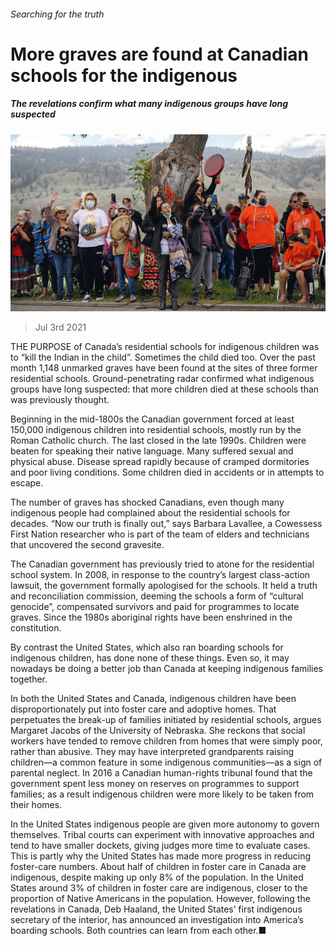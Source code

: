 ###### Searching for the truth

# More graves are found at Canadian schools for the indigenous 

##### The revelations confirm what many indigenous groups have long suspected 

![image](images/20210703_AMP002_0.jpg) 

> Jul 3rd 2021 

THE PURPOSE of Canada’s residential schools for indigenous children was to “kill the Indian in the child”. Sometimes the child died too. Over the past month 1,148 unmarked graves have been found at the sites of three former residential schools. Ground-penetrating radar confirmed what indigenous groups have long suspected: that more children died at these schools than was previously thought.

Beginning in the mid-1800s the Canadian government forced at least 150,000 indigenous children into residential schools, mostly run by the Roman Catholic church. The last closed in the late 1990s. Children were beaten for speaking their native language. Many suffered sexual and physical abuse. Disease spread rapidly because of cramped dormitories and poor living conditions. Some children died in accidents or in attempts to escape.


The number of graves has shocked Canadians, even though many indigenous people had complained about the residential schools for decades. “Now our truth is finally out,” says Barbara Lavallee, a Cowessess First Nation researcher who is part of the team of elders and technicians that uncovered the second gravesite.

The Canadian government has previously tried to atone for the residential school system. In 2008, in response to the country’s largest class-action lawsuit, the government formally apologised for the schools. It held a truth and reconciliation commission, deeming the schools a form of “cultural genocide”, compensated survivors and paid for programmes to locate graves. Since the 1980s aboriginal rights have been enshrined in the constitution.

By contrast the United States, which also ran boarding schools for indigenous children, has done none of these things. Even so, it may nowadays be doing a better job than Canada at keeping indigenous families together.

In both the United States and Canada, indigenous children have been disproportionately put into foster care and adoptive homes. That perpetuates the break-up of families initiated by residential schools, argues Margaret Jacobs of the University of Nebraska. She reckons that social workers have tended to remove children from homes that were simply poor, rather than abusive. They may have interpreted grandparents raising children—a common feature in some indigenous communities—as a sign of parental neglect. In 2016 a Canadian human-rights tribunal found that the government spent less money on reserves on programmes to support families; as a result indigenous children were more likely to be taken from their homes.

In the United States indigenous people are given more autonomy to govern themselves. Tribal courts can experiment with innovative approaches and tend to have smaller dockets, giving judges more time to evaluate cases. This is partly why the United States has made more progress in reducing foster-care numbers. About half of children in foster care in Canada are indigenous, despite making up only 8% of the population. In the United States around 3% of children in foster care are indigenous, closer to the proportion of Native Americans in the population. However, following the revelations in Canada, Deb Haaland, the United States’ first indigenous secretary of the interior, has announced an investigation into America’s boarding schools. Both countries can learn from each other.■

